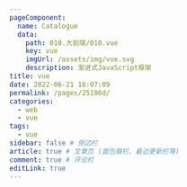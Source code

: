 ```yaml
---
pageComponent:
  name: Catalogue
  data:
    path: 010.大前端/010.vue
    key: vue
    imgUrl: /assets/img/vue.svg
    description: 渐进式JavaScript框架
title: vue
date: 2022-06-21 16:07:09
permalink: /pages/25196d/
categories:
  - web
  - vue
tags:
  - vue
sidebar: false # 侧边栏
article: true # 文章页 (面包屑栏、最近更新栏等)
comment: true # 评论栏
editLink: true
---
```


